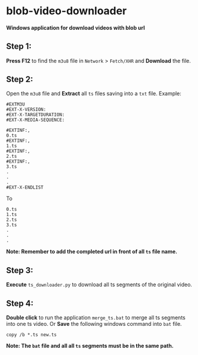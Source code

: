# blob-video-downloader
#### Windows application for download videos with blob url 

## Step 1:
  **Press F12** to find the `m3u8` file in `Network` > `Fetch/XHR` and **Download** the file.

## Step 2:
  Open the `m3u8` file and **Extract** all `ts` files saving into a `txt` file.
  Example:
  ```
  #EXTM3U
  #EXT-X-VERSION:
  #EXT-X-TARGETDURATION:
  #EXT-X-MEDIA-SEQUENCE:

  #EXTINF:,
  0.ts
  #EXTINF:,
  1.ts
  #EXTINF:,
  2.ts
  #EXTINF:,
  3.ts
  .
  .
  .
  #EXT-X-ENDLIST
  ```
  To
  ```
  0.ts
  1.ts
  2.ts
  3.ts
  .
  .
  .
  ```
  **Note: Remember to add the completed url in front of all `ts` file name.**

## Step 3:
  **Execute** `ts_downloader.py` to download all ts segments of the original video.
  
## Step 4:
  **Double click** to run the application `merge_ts.bat` to merge all ts segments into one ts video.
  Or
  **Save** the following windows command into `bat` file.
  ```
  copy /b *.ts new.ts
  ```
  **Note: The `bat` file and all all `ts` segments must be in the same path.**
  

